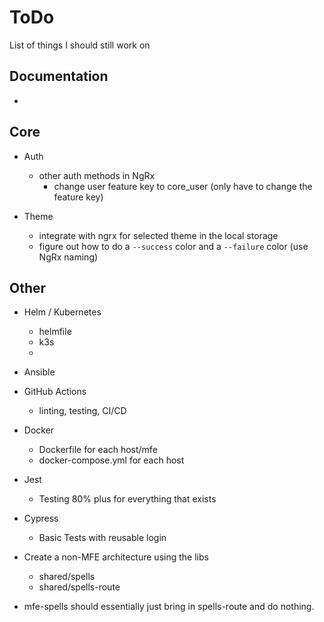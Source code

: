 # ToDo

List of things I should still work on

## Documentation
- 

## Core

- Auth
  - other auth methods in NgRx
    - change user feature key to core_user (only have to change the feature key)

- Theme
  - integrate with ngrx for selected theme in the local storage
  - figure out how to do a `--success` color and a `--failure` color (use NgRx naming)

## Other

- Helm / Kubernetes
  - helmfile
  - k3s
  - 
- Ansible

- GitHub Actions
  - linting, testing, CI/CD

- Docker
  - Dockerfile for each host/mfe
  - docker-compose.yml for each host

- Jest
  - Testing 80% plus for everything that exists

- Cypress
  - Basic Tests with reusable login

- Create a non-MFE architecture using the libs
  - shared/spells
  - shared/spells-route

- mfe-spells should essentially just bring in spells-route and do nothing.
